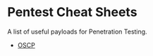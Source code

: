 # Pentest Cheat Sheets

A list of useful payloads for Penetration Testing.

- [OSCP](https://github.com/peterkhe1999/CheatSheets/tree/main/OSCP)